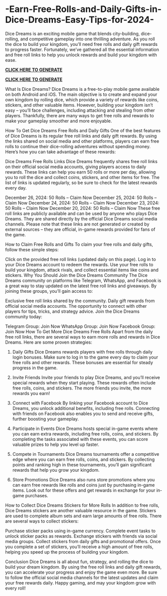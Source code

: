 # -Earn-Free-Rolls-and-Daily-Gifts-in-Dice-Dreams-Easy-Tips-for-2024-
Dice Dreams is an exciting mobile game that blends city-building, dice-rolling, and competitive gameplay into one thrilling adventure. As you roll the dice to build your kingdom, you’ll need free rolls and daily gift rewards to progress faster. Fortunately, we’ve gathered all the essential information and free roll links to help you unlock rewards and build your kingdom with ease.

**[CLICK HERE TO GENERATE](https://offer.tq24k.com/brawlstars/)**


**[CLICK HERE TO GENERATE](https://offer.tq24k.com/all-gift-card/)**


What Is Dice Dreams?
Dice Dreams is a free-to-play mobile game available on both Android and iOS. The main objective is to create and expand your own kingdom by rolling dice, which provide a variety of rewards like coins, stickers, and other valuable items. However, building your kingdom isn’t easy – you’ll face challenges, including attacking and stealing from other players. Thankfully, there are many ways to get free rolls and rewards to make your gameplay smoother and more enjoyable.

How To Get Dice Dreams Free Rolls and Daily Gifts
One of the best features of Dice Dreams is its regular free roll links and daily gift rewards. By using the links shared on social media and other platforms, players can earn free rolls to continue their dice-rolling adventures without spending money. Here’s how you can take advantage of these rewards:

Dice Dreams Free Rolls Links
Dice Dreams frequently shares free roll links on their official social media accounts, giving players access to daily rewards. These links can help you earn 50 rolls or more per day, allowing you to roll the dice and collect coins, stickers, and other items for free. The list of links is updated regularly, so be sure to check for the latest rewards every day.

December 26, 2024: 50 Rolls – Claim Now
December 25, 2024: 50 Rolls – Claim Now
December 24, 2024: 50 Rolls – Claim Now
December 23, 2024: 50 Rolls – Claim Now
December 20, 2024: 50 Rolls – Claim Now
These free roll links are publicly available and can be used by anyone who plays Dice Dreams. They are shared directly by the official Dice Dreams social media channels. Please note that these links are not generated or created by external sources – they are official, in-game rewards provided for fans of the game.

How to Claim Free Rolls and Gifts
To claim your free rolls and daily gifts, follow these simple steps:

Click on the provided free roll links (updated daily on this page).
Log in to your Dice Dreams account to redeem the rewards.
Use your free rolls to build your kingdom, attack rivals, and collect essential items like coins and stickers.
Why You Should Join the Dice Dreams Community
The Dice Dreams community on platforms like Telegram, WhatsApp, and Facebook is a great way to stay updated on the latest free roll links and giveaways. By joining these groups, you’ll gain access to:

Exclusive free roll links shared by the community.
Daily gift rewards from official social media accounts.
The opportunity to connect with other players for tips, tricks, and strategy advice.
Join the Dice Dreams community today:

Telegram Group: Join Now
WhatsApp Group: Join Now
Facebook Group: Join Now
How To Get More Dice Dreams Free Rolls
Apart from the daily free roll links, there are several ways to earn more rolls and rewards in Dice Dreams. Here are some proven strategies:

1. Daily Gifts
Dice Dreams rewards players with free rolls through daily login bonuses. Make sure to log in to the game every day to claim your free rolls and other rewards. These bonuses are essential for steady progress in the game.

2. Invite Friends
Invite your friends to play Dice Dreams, and you’ll receive special rewards when they start playing. These rewards often include free rolls, coins, and stickers. The more friends you invite, the more rewards you earn!

3. Connect with Facebook
By linking your Facebook account to Dice Dreams, you unlock additional benefits, including free rolls. Connecting with friends on Facebook also enables you to send and receive gifts, further boosting your gameplay.

4. Participate in Events
Dice Dreams hosts special in-game events where you can earn extra rewards, including free rolls, coins, and stickers. By completing the tasks associated with these events, you can score valuable prizes to help you level up faster.

5. Compete in Tournaments
Dice Dreams tournaments offer a competitive edge where you can earn free rolls, coins, and stickers. By collecting points and ranking high in these tournaments, you’ll gain significant rewards that help you grow your kingdom.

6. Store Promotions
Dice Dreams also runs store promotions where you can earn free rewards like rolls and coins just by purchasing in-game items. Look out for these offers and get rewards in exchange for your in-game purchases.

How to Collect Dice Dreams Stickers for More Rolls
In addition to free rolls, Dice Dreams stickers are another valuable resource in the game. Stickers are used to complete album sets and earn large amounts of free rolls. There are several ways to collect stickers:

Purchase sticker packs using in-game currency.
Complete event tasks to unlock sticker packs as rewards.
Exchange stickers with friends via social media groups.
Collect stickers from daily gifts and promotional offers.
Once you complete a set of stickers, you’ll receive a high amount of free rolls, helping you speed up the process of building your kingdom.

Conclusion
Dice Dreams is all about fun, strategy, and rolling the dice to build your dream kingdom. By using the free roll links and daily gift rewards, you can accelerate your progress and enjoy the game even more. Be sure to follow the official social media channels for the latest updates and claim your free rewards daily. Happy gaming, and may your kingdom grow with every roll!

